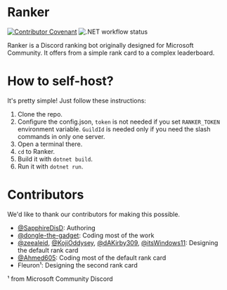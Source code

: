 # Ranker
[![Contributor Covenant](https://img.shields.io/badge/Contributor%20Covenant-2.1-4baaaa.svg)](CODE_OF_CONDUCT.md)
![.NET workflow status](https://github.com/SapphireDisD/Ranker/actions/workflows/dotnet.yml/badge.svg)

Ranker is a Discord ranking bot originally designed for Microsoft Community. It offers from a simple rank card to a complex leaderboard.

# How to self-host?
It's pretty simple! Just follow these instructions:
1. Clone the repo.
2. Configure the config.json, `token` is not needed if you set `RANKER_TOKEN` environment variable. `GuildId` is needed only if you need the slash commands in only one server.
3. Open a terminal there.
4. `cd` to Ranker.
5. Build it with `dotnet build`.
6. Run it with `dotnet run`.

# Contributors
We'd like to thank our contributors for making this possible. 
- [@SapphireDisD](https://github.com/SapphireDisD): Authoring
- [@dongle-the-gadget](https://github.com/dongle-the-gadget): Coding most of the work
- [@zeealeid](https://github.com/zeealeid), [@KojiOddysey](https://github.com/KojiOddysey), [@dAKirby309](https://github.com/dAKirby309), [@itsWindows11](https://github.com/itsWindows11): Designing the default rank card
- [@Ahmed605](https://github.com/Ahmed605): Coding most of the default rank card
- Fleuron¹: Designing the second rank card

¹ from Microsoft Community Discord
